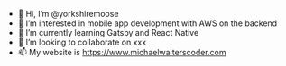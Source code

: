 - 👋 Hi, I’m @yorkshiremoose
- 👀 I’m interested in mobile app development with AWS on the backend
- 🌱 I’m currently learning Gatsby and React Native
- 💞️ I’m looking to collaborate on xxx
- 📫 My website is https://www.michaelwalterscoder.com

<!---
yorkshiremoose/yorkshiremoose is a ✨ special ✨ repository because its `README.md` (this file) appears on your GitHub profile.
You can click the Preview link to take a look at your changes.
--->
